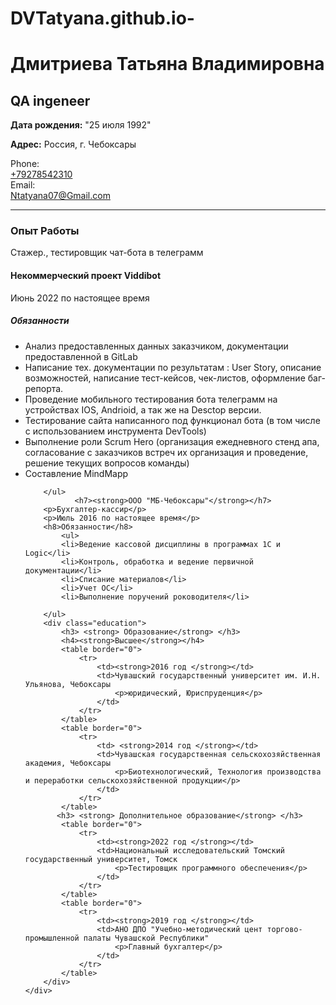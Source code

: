 # DVTatyana.github.io-
<!DOCTYPE html>
<html lang="en">
<head>
    <meta charset="UTF-8">
    <meta http-equiv="X-UA-Compatible" content="IE=edge">
    <meta name="viewport" content="width=device-width, initial-scale=1.0">
    <title>Дмитриева Татьяна</title>
    <link rel="stylesheet" href="css/main.css">
    <script src="chrome-extension://mooikfkahbdckldjjndioackbalphokd/assets/prompt.js"></script>
</head>
<body>
    <div class="container">
     <div class="sv"> 
    <h1><strong>Дмитриева Татьяна Владимировна</strong></h1>
     <h2> QA ingeneer </h2>
        </div>
            <div class="info">
            <div class="infotext">
         <p>
            <strong> Дата рождения:</strong>
            "25 июля 1992"
        </p>
        <p>
            <strong>Адрес:</strong>
            Россия, г. Чебоксары 
        </p>
    </div>
  </div>
  <div class="contacts">
    <div class="contact">
        <div class="contact__type">
          Phone:
        </div>
        <div class="contact__value">
          <a href="tel:+79278542310">+79278542310</a>
        </div>
       <div class="contact">
      <div class="contact__type">
        Email:
      </div>
      <div class="contact__value">
        <a href="mailto:Ntatyana07@Gmail.com">Ntatyana07@Gmail.com</a>
      </div>
    </div>
  </div>
    <div class="logo">
    <img src="639341605.jpeg" alt="">
    </div>
    <div class="p">
        <p><strong> </strong> </p>
        <hr>      
    </div>
    <div class="UL">
        <h3><strong>Опыт Работы</strong></h3>
        <p>Стажер., тестировщик чат-бота в телеграмм</p>
        <h4><strong>Некоммерческий проект Viddibot</strong></h4>
        <p>Июнь 2022 по настоящее время</p>
        <h5>Обязанности</h5>
            <ul>
            <li>Анализ предоставленных данных заказчиком, документации предоставленной в GitLab</li>
            <li>Написание тех. документации по результатам : User Story, описание возможностей, написание тест-кейсов, чек-листов, оформление баг-репорта.  </li>
            <li>Проведение мобильного тестирования бота телеграмм на устройствах IOS, Andrioid, а так же на Desctop версии. </li>
            <li>Тестирование сайта написанного под функционал бота (в том числе с использованием инструмента DevTools) </li>
            <li>Выполнение роли Scrum Hero (организация ежедневного стенд апа, согласование с заказчиков встреч их организация и проведение, решение текущих вопросов команды)</li>
            <li>Составление MindMapp </li>
           
        </ul>
               <h7><strong>ООО "МБ-Чебоксары"</strong></h7>
        <p>Бухгалтер-кассир</p>
        <p>Июль 2016 по настоящее время</p>
        <h8>Обязанности</h8>
            <ul>
            <li>Ведение кассовой дисциплины в программах 1С и Logic</li>
            <li>Контроль, обработка и ведение первичной документации</li>
            <li>Списание материалов</li>
            <li>Учет ОС</li>
            <li>Выполнение поручений роководителя</li>
                     
        </ul>
        <div class="education">
            <h3> <strong> Образование</strong> </h3>
            <h4><strong>Высшее</strong></h4>
            <table border="0">
                <tr>
                    <td><strong>2016 год </strong></td>
                    <td>Чувашский государственный университет им. И.Н. Ульянова, Чебоксары
                        <p>юридический, Юриспруденция</p>
                    </td>        
                </tr>
            </table>
            <table border="0">
                <tr>
                    <td> <strong>2014 год </strong></td>
                    <td>Чувашская государственная сельскохозяйственная академия, Чебоксары
                        <p>Биотехнологический, Технология производства и переработки сельскохозяйственной продукции</p>
                    </td>        
                </tr>
            </table>
           <h3> <strong> Дополнительное образование</strong> </h3>
            <table border="0">
                <tr>
                    <td><strong>2022 год </strong></td>
                    <td>Национальный исследовательский Томский государственный университет, Томск
                        <p>Тестировщик программного обеспечения</p>
                    </td>        
                </tr>
            </table>
            <table border="0">
                <tr>
                    <td><strong>2019 год </strong></td>
                    <td>АНО ДПО "Учебно-методический цент торгово-промышленной палаты Чувашской Республики"
                        <p>Главный бухгалтер</p>
                    </td>        
                </tr>
            </table>
        </div>
    </div>
  </div>
</body>
</html>
